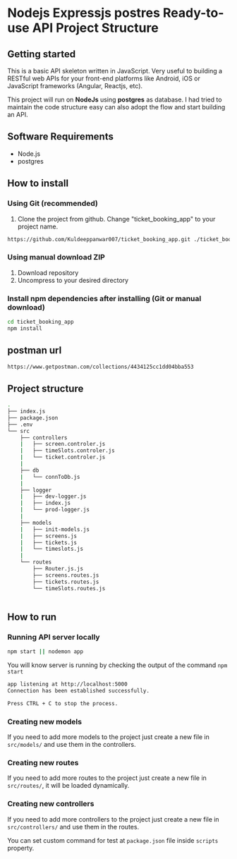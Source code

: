 # Nodejs Expressjs postres Ready-to-use API Project Structure

## Getting started

This is a basic API skeleton written in JavaScript. Very useful to building a RESTful web APIs for your front-end platforms like Android, iOS or JavaScript frameworks (Angular, Reactjs, etc).

This project will run on **NodeJs** using **postgres** as database. I had tried to maintain the code structure easy can also adopt the flow and start building an API.

## Software Requirements

- Node.js
- postgres

## How to install

### Using Git (recommended)

1.  Clone the project from github. Change "ticket_booking_app" to your project name.

```bash
https://github.com/Kuldeeppanwar007/ticket_booking_app.git ./ticket_booking_app
```

### Using manual download ZIP

1.  Download repository
2.  Uncompress to your desired directory

### Install npm dependencies after installing (Git or manual download)

```bash
cd ticket_booking_app
npm install
```
## postman url
```bash
https://www.getpostman.com/collections/4434125cc1dd04bba553
```

## Project structure

```sh
.
├── index.js
├── package.json
├── .env
└── src
    ├── controllers
    |   ├── screen.controler.js
    |   ├── timeSlots.controler.js
    |   └── ticket.controler.js
    |
    ├── db
    |   └── connToDb.js
    |
    ├── logger
    |   ├── dev-logger.js
    |   ├── index.js
    |   └── prod-logger.js
    |
    ├── models
    |   ├── init-models.js
    |   ├── screens.js
    |   ├── tickets.js
    |   └── timeslots.js
    |
    └── routes
        ├── Router.js.js
        ├── screens.routes.js
        ├── tickets.routes.js
        └── timeSlots.routes.js
    
```

## How to run

### Running API server locally

```bash
npm start || nodemon app
```

You will know server is running by checking the output of the command `npm start`

```bash
app listening at http://localhost:5000
Connection has been established successfully.

Press CTRL + C to stop the process.
```

### Creating new models

If you need to add more models to the project just create a new file in `src/models/` and use them in the controllers.

### Creating new routes

If you need to add more routes to the project just create a new file in `src/routes/`, it will be loaded dynamically.

### Creating new controllers

If you need to add more controllers to the project just create a new file in `src/controllers/` and use them in the routes.

You can set custom command for test at `package.json` file inside `scripts` property.

